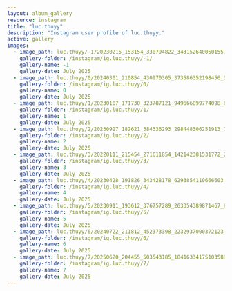 ```yaml
---
layout: album_gallery
resource: instagram
title: "luc.thuyy"
description: "Instagram user profile of luc.thuyy."
active: gallery
images:
  - image_path: luc.thuyy/-1/20230215_153154_330794822_3431526400501557_6258329910538261556_n.jpg
    gallery-folder: /instagram/ig.luc.thuyy/-1/
    gallery-name: -1
    gallery-date: July 2025
  - image_path: luc.thuyy/0/20240301_210854_430970305_373586352198456_5657601569309408836_n.jpg
    gallery-folder: /instagram/ig.luc.thuyy/0/
    gallery-name: 0
    gallery-date: July 2025
  - image_path: luc.thuyy/1/20230107_171730_323787121_949666899774098_8075472196912751321_n.jpg
    gallery-folder: /instagram/ig.luc.thuyy/1/
    gallery-name: 1
    gallery-date: July 2025
  - image_path: luc.thuyy/2/20230927_182621_384336293_298448306251913_7292853982749322770_n.jpg
    gallery-folder: /instagram/ig.luc.thuyy/2/
    gallery-name: 2
    gallery-date: July 2025
  - image_path: luc.thuyy/3/20220111_215454_271611854_142142381531772_2295092343327563863_n.jpg
    gallery-folder: /instagram/ig.luc.thuyy/3/
    gallery-name: 3
    gallery-date: July 2025
  - image_path: luc.thuyy/4/20230428_191826_343428178_6293854110666603_8662170612649999199_n.jpg
    gallery-folder: /instagram/ig.luc.thuyy/4/
    gallery-name: 4
    gallery-date: July 2025
  - image_path: luc.thuyy/5/20230911_193612_376757289_263354389871467_8949760728492816641_n.jpg
    gallery-folder: /instagram/ig.luc.thuyy/5/
    gallery-name: 5
    gallery-date: July 2025
  - image_path: luc.thuyy/6/20240722_211812_452373398_2232937000372123_5700461327392727664_n.jpg
    gallery-folder: /instagram/ig.luc.thuyy/6/
    gallery-name: 6
    gallery-date: July 2025
  - image_path: luc.thuyy/7/20250620_204455_503543185_18416334175103589_945755785978546179_n.jpg
    gallery-folder: /instagram/ig.luc.thuyy/7/
    gallery-name: 7
    gallery-date: July 2025
---
```

